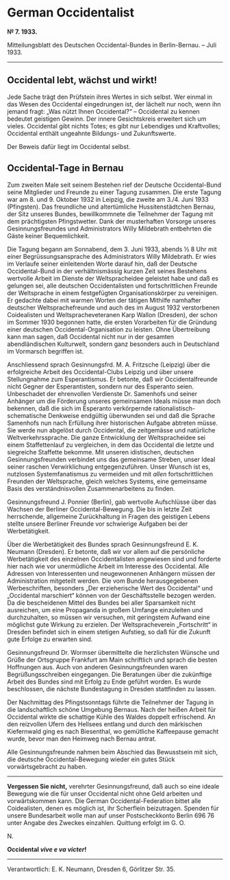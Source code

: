 # German Occidentalist

**№  7. 1933.**

Mitteilungsblatt des Deutschen Occidental-Bundes in Berlin-Bernau. – Juli 1933.

---

## Occidental lebt, wächst und wirkt!

Jede Sache trägt den Prüfstein ihres Wertes in sich selbst. Wer einmal in das Wesen des Occidental eingedrungen ist, der lächelt nur noch, wenn ihn jemand fragt: „Was nützt Ihnen Occidental?“ – Occidental zu kennen bedeutet geistigen Gewinn. Der innere Gesichtskreis erweitert sich um vieles. Occidental gibt nichts Totes; es gibt nur Lebendiges und Kraftvolles; Occidental enthält ungeahnte Bildungs- und Zukunftswerte.

Der Beweis dafür liegt im Occidental selbst.

## Occidental-Tage in Bernau

Zum zweiten Male seit seinem Bestehen rief der Deutsche Occidental-Bund seine Mitglieder und Freunde zu einer Tagung zusammen. Die erste Tagung war am 8. und 9. Oktober 1932 in Leipzig, die zweite am 3./4. Juni 1933 (Pfingsten). Das freundliche und altertümliche Hussitenstädtchen Bernau, der Sitz unseres Bundes, bewillkommnete die Teilnehmer der Tagung mit dem prächtigsten Pfingstwetter. Dank der musterhaften Vorsorge unseres Gesinnungsfreundes und Administrators Willy Mildebrath entbehrten die Gäste keiner Bequemlichkeit.

Die Tagung begann am Sonnabend, dem 3. Juni 1933, abends &half; 8 Uhr mit einer Begrüssungsansprache des Administrators Willy Mildebrath. Er wies im Verlaufe seiner einleitenden Worte darauf hin, daß der Deutsche Occidental-Bund in der verhältnismässig kurzen Zeit seines Bestehens wertvolle Arbeit im Dienste der Weltspracheidee geleistet habe und daß es gelungen sei, alle deutschen Occidentalisten und fortschrittlichen Freunde der Weltsprache in einem festgefügten Organisationskörper zu vereinigen. Er gedachte dabei mit warmen Worten der tätigen Mithilfe namhafter deutscher Weltsprachefreunde und auch des im August 1932 verstorbenen Coidealisten und Weltspracheveteranen Karp Wallon (Dresden), der schon im Sommer 1930 begonnen hatte, die ersten Vorarbeiten für die Gründung einer deutschen Occidental-Organisation zu leisten. Ohne Übertreibung kann man sagen, daß Occidental nicht nur in der gesamten abendländischen Kulturwelt, sondern ganz besonders auch in Deutschland im Vormarsch begriffen ist.

Anschliessend sprach Gesinnungsfrd. M. A. Fritzsche (Leipzig) über die erfolgreiche Arbeit des Occidental-Clubs Leipzig und über unsere Stellungnahme zum Esperantismus. Er betonte, daß wir Occidentalfreunde nicht Gegner der Esperantisten, sondern nur des Esperanto seien. Unbeschadet der ehrenvollen Verdienste Dr. Samenhofs und seiner Anhänger um die Förderung unseres gemeinsamen Ideals müsse man doch bekennen, daß die sich im Esperanto verkörpernde rationalistisch-schematische Denkweise endgültig überwunden sei und daß die Sprache Samenhofs nun nach Erfüllung ihrer historischen Aufgabe abtreten müsse. Sie werde nun abgelöst durch Occidental, die zeitgemässe und natürliche Weltverkehrssprache. Die ganze Entwicklung der Weltspracheidee sei einem Staffettenlauf zu vergleichen, in dem das Occidental die letzte und siegreiche Staffette bekomme. Mit unseren idistischen, deutschen Gesinnungsfreunden verbindet uns das gemeinsame Streben, unser Ideal seiner raschen Verwirklichung entgegenzuführen. Unser Wunsch ist es, nutzlosen Systemfanatismus zu vermeiden und mit *allen* fortschrittlichen Freunden der Weltsprache, gleich welches Systems, eine gemeinsame Basis des verständnisvollen Zusammenarbeitens zu finden.

Gesinnungsfreund J. Ponnier (Berlin), gab wertvolle Aufschlüsse über das Wachsen der Berliner Occidental-Bewegung. Die bis in letzte Zeit herrschende, allgemeine Zurückhaltung in Fragen des geistigen Lebens stellte unsere Berliner Freunde vor schwierige Aufgaben bei der Werbetätigkeit.

Über die Werbetätigkeit des Bundes sprach Gesinnungsfreund E. K. Neumann (Dresden). Er betonte, daß wir vor allem auf die persönliche Werbetätigkeit des einzelnen Occidentalisten angewiesen sind und forderte hier nach wie vor unermüdliche Arbeit im Interesse des Occidental. Alle Adressen von Interessenten und neugewonnenen Anhängern müssen der Administration mitgeteilt werden. Die vom Bunde herausgegebenen Werbeschriften, besonders „Der erzieherische Wert des Occidental“ und „Occidental marschiert“ können von der Geschäftsstelle bezogen werden. Da die bescheidenen Mittel des Bundes bei aller Sparsamkeit nicht ausreichen, um eine Propaganda in großem Umfange einzuleiten und durchzuhalten, so müssen wir versuchen, mit geringstem Aufwand eine möglichst gute Wirkung zu erzielen. Der Weltspracheverein „Fortschritt“ in Dresden befindet sich in einem stetigen Aufstieg, so daß für die Zukunft gute Erfolge zu erwarten sind.

Gesinnungsfreund Dr. Wormser übermittelte die herzlichsten Wünsche und Grüße der Ortsgruppe Frankfurt am Main schriftlich und sprach die besten Hoffnungen aus. Auch von anderen Gesinnungsfreunden waren Begrüßungsschreiben eingegangen. Die Beratungen über die zukünftige Arbeit des Bundes sind mit Erfolg zu Ende geführt worden. Es wurde beschlossen, die nächste Bundestagung in Dresden stattfinden zu lassen.

Der Nachmittag des Pfingstsonntags führte die Teilnehmer der Tagung in die landschaftlich schöne Umgebung Bernaus. Nach der heißen Arbeit für Occidental wirkte die schattige Kühle des Waldes doppelt erfrischend. An den reizvollen Ufern des Hellsees entlang und durch den märkischen Kiefernwald ging es nach Biesenthal, wo gemütliche Kaffeepause gemacht wurde, bevor man den Heimweg nach Bernau antrat.

Alle Gesinnungsfreunde nahmen beim Abschied das Bewusstsein mit sich, die deutsche Occidental-Bewegung wieder ein gutes Stück vorwärtsgebracht zu haben.

---

**Vergessen Sie nicht,** verehrter Gesinnungsfreund, daß auch so eine ideale Bewegung wie die für unser Occidental nicht ohne Geld arbeiten und vorwärtskommen kann. Die German Occidental-Federation bittet alle Coidealisten, denen es möglich ist, ihr Scherflein beizutragen. Spenden für unsere Bundesarbeit wolle man auf unser Postscheckkonto Berlin 696 76 unter Angabe des Zweckes einzahlen. Quittung erfolgt im G. O.

N.

**Occidental *vive e va victer*!**

---

Verantwortlich: E. K. Neumann, Dresden 6, Görlitzer Str. 35.

